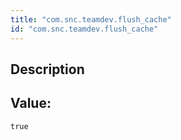 ```yaml
---
title: "com.snc.teamdev.flush_cache"
id: "com.snc.teamdev.flush_cache"
---
```

## Description



## Value: 
```
true
```